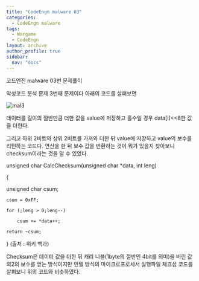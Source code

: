 ```yaml
---
title: "CodeEngn malware 03"
categories:
  - CodeEngn malware
tags:
  - Wargame
  - CodeEngn
layout: archive
author_profile: true
sidebar:
  nav: "docs"
---
```


코드엔진 malware 03번 문제풀이

악성코드 분석 문제 3번째 문제이다 아래의 코드를 살펴보면

![mal3](https://user-images.githubusercontent.com/91646923/135486104-3266e9cd-70df-4a00-a957-fdfce6ad59fa.JPG)

데이터를 길이의 절반만큼 더한 값을 value에 저장하고 홀수일 경우 data[i]<<8한 값을 더한다.

그리고 하위 2비트와 상위 2비트를 가져와 더한 뒤 value에 저장하고 value의 보수를 리턴하는 코드다. 연산을 한 뒤 보수 값을 반환하는 것이 뭐가 있을지 찾아보니 checksum이라는 것을 알 수 있었다.

unsigned char CalcChecksum(unsigned char *data, int leng)

{

  unsigned char csum;
  
    csum = 0xFF;
    
    for (;leng > 0;leng--)
    
        csum += *data++;
        
    return ~csum;
    
} (출처 : 위키 백과)

Checksum은 데이터 값을 더한 뒤 캐리 니블(1byte의 절반인 4bit를 의미)을 버린 값의2의 보수를 얻는 방식이지만 인텔 방식의 마이크로프로세서 실행파일 체크섬 코드를 살펴보니 위의 코드와 비슷하였다.

